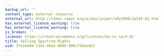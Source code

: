 ```yaml
---
backup_url: ''
content_type: external-resource
external_url: http://ideas.repec.org/a/aea/jecper/v8y1994i3p145-62.html
has_external_licence_warning: true
has_external_license_warning: true
is_broken: ''
license: https://creativecommons.org/licenses/by-nc-sa/4.0/
title: Selling Spectrum Rights
uid: 5fe2ee04-11d1-48a3-9889-906cfdeba4b3
---
```

